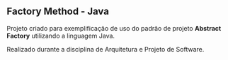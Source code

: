 ## Factory Method - Java

Projeto criado para exemplificação de uso do padrão de projeto **Abstract Factory** utilizando a linguagem Java.

Realizado durante a disciplina de Arquitetura e Projeto de Software.